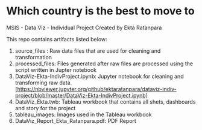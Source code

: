 # Which country is the best to move to
MSIS - Data Viz - Individual Project Created by Ekta Ratanpara

This repo contains artifacts listed below:
1. source_files : Raw data files that are used for cleaning and transformation
2. processed_files: Files generated after raw files are processed using the script written in Jupter notebook
3. DataViz-Ekta-IndivProject.ipynb: Jupyter notebook for cleaning and transforming raw data. [https://nbviewer.jupyter.org/github/ektaratanpara/dataviz-indiv-project/blob/master/DataViz-Ekta-IndivProject.ipynb]
4. DataViz_Ekta.twb: Tableau workbook that contains all shets, dashboards and story for the project
5. tableau_images: Images used in the Tableau workbook
6. DataViz_Report_Ekta_Ratanpara.pdf: PDF Report
